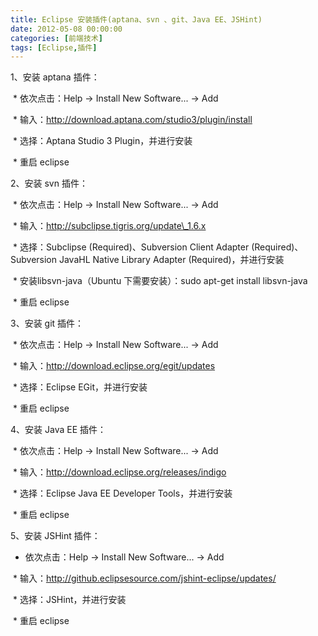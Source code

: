 ```yaml
---
title: Eclipse 安装插件(aptana、svn 、git、Java EE、JSHint)
date: 2012-05-08 00:00:00
categories: [前端技术]
tags: [Eclipse,插件]
---
```


1、安装 aptana 插件：

 \* 依次点击：Help -\> Install New Software... -\> Add

 \* 输入：http://download.aptana.com/studio3/plugin/install

 \* 选择：Aptana Studio 3 Plugin，并进行安装

 \* 重启 eclipse


2、安装 svn 插件：

 \* 依次点击：Help -\> Install New Software... -\> Add

 \* 输入：http://subclipse.tigris.org/update\_1.6.x

 \* 选择：Subclipse (Required)、Subversion Client Adapter
(Required)、Subversion JavaHL Native Library Adapter
(Required)，并进行安装

 \* 安装libsvn-java（Ubuntu 下需要安装）：sudo apt-get install libsvn-java

 \* 重启 eclipse


3、安装 git 插件：

 \* 依次点击：Help -\> Install New Software... -\> Add

 \* 输入：http://download.eclipse.org/egit/updates

 \* 选择：Eclipse EGit，并进行安装

 \* 重启 eclipse


4、安装 Java EE 插件：

 \* 依次点击：Help -\> Install New Software... -\> Add

 \* 输入：http://download.eclipse.org/releases/indigo

 \* 选择：Eclipse Java EE Developer Tools，并进行安装

 \* 重启 eclipse


5、安装 JSHint 插件：
* 依次点击：Help -\> Install New Software... -\> Add

 \* 输入：http://github.eclipsesource.com/jshint-eclipse/updates/

 \* 选择：JSHint，并进行安装

 \* 重启 eclipse
